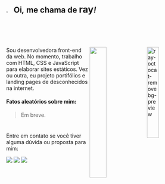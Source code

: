 <!--apresentação-->
## <img width="2%" src="https://raw.githubusercontent.com/kaueMarques/kaueMarques/master/hi.gif"> &nbsp;Oi<i>,</i> me chama de <big>ray</big><i>!</i>

<!--<img  align="right" width="375" height="175" src="https://github-readme-stats.vercel.app/api/top-langs/?username=raysantori&custom_title=Linguagens&hide=issues&title_color=e5e5e5&icon_color=545454&bg_color=ffffff00&text_color=dddddd&hide_border=true">-->

  <img align="right" width="25%" src="https://i.ibb.co/DbRzQwm/ray-octocat-removebg-preview.png" alt="ray-octocat-removebg-preview" border="0">
  <img align="right" width="30%" src="https://github-readme-stats.vercel.app/api/top-langs/?username=raysantori&custom_title=Idiomas&nbsp;e&nbsp;tecnologias&&hide=issues&title_color=e5e5e5&icon_color=545454&bg_color=0d1117&text_color=dddddd&hide_border=true&layout=compact&langs_count=7&theme=white"/>
</div>

Sou desenvolvedora front-end da web. No momento, trabalho com HTML, CSS e JavaScript para elaborar sites estáticos. Vez ou outra, eu projeto portifólios e landing pages de desconhecidos na internet.

#### Fatos aleatórios sobre mim:

> Em breve.
  
#

Entre em contato se você tiver alguma dúvida ou proposta para mim:

<a href="mailto:contato@raysantori.com"><img src="https://img.shields.io/badge/contato@raysantori.com-0d1117?style=for-the-badge&logo=gmail&logoColor=white"></a>
<a href="https://www.linkedin.com/in/raysantori/"><img src="https://img.shields.io/badge//raysantori-0d1117?style=for-the-badge&logo=linkedin&logoColor=white"></a>
<a href="https://www.youtube.com/channel/UCzuJH2zxfhTcL0ahkkXnZUA"><img src="https://img.shields.io/badge//raysantori-0d1117?style=for-the-badge&logo=youtube&logoColor=white"></a>
